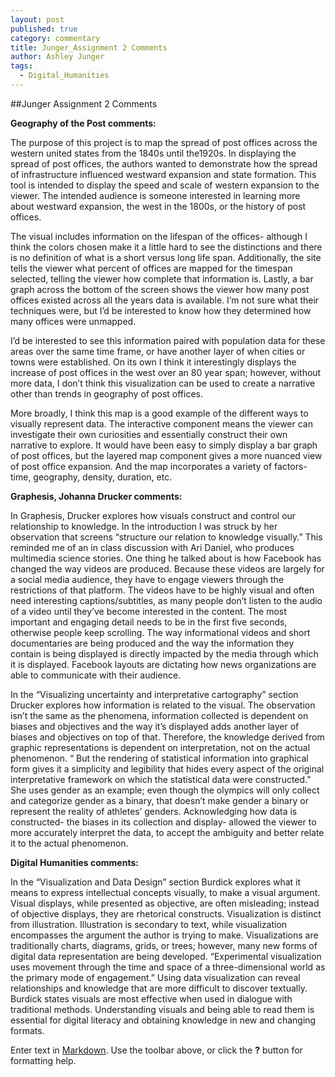 ```yaml
---
layout: post
published: true
category: commentary
title: Junger_Assignment 2 Comments
author: Ashley Junger
tags:
  - Digital_Humanities
---
```

##Junger Assignment 2 Comments

**Geography of the Post comments:**

The purpose of this project is to map the spread of post offices across the western united states from the 1840s until the1920s. In displaying the spread of post offices, the authors wanted to demonstrate how the spread of infrastructure influenced westward expansion and state formation. This tool is intended to display the speed and scale of western expansion to the viewer. The intended audience is someone interested in learning more about westward expansion, the west in the 1800s, or the history of post offices.

The visual includes information on the lifespan of the offices- although I think the colors chosen make it a little hard to see the distinctions and there is no definition of what is a short versus long life span. Additionally, the site tells the viewer what percent of offices are mapped for the timespan selected, telling the viewer how complete that information is. Lastly, a bar graph across the bottom of the screen shows the viewer how many post offices existed across all the years data is available. I’m not sure what their techniques were, but I’d be interested to know how they determined how many offices were unmapped.

I’d be interested to see this information paired with population data for these areas over the same time frame, or have another layer of when cities or towns were established. On its own I think it interestingly displays the increase of post offices in the west over an 80 year span; however, without more data, I don’t think this visualization can be used to create a narrative other than trends in geography of post offices.

More broadly, I think this map is a good example of the different ways to visually represent data. The interactive component means the viewer can investigate their own curiosities and essentially construct their own narrative to explore. It would have been easy to simply display a bar graph of post offices, but the layered map component gives a more nuanced view of post office expansion. And the map incorporates a variety of factors- time, geography, density, duration, etc.


**Graphesis, Johanna Drucker comments:**

In Graphesis, Drucker explores how visuals construct and control our relationship to knowledge. In the introduction I was struck by her observation that screens “structure our relation to knowledge visually.” This reminded me of an in class discussion with Ari Daniel, who produces multimedia science stories. One thing he talked about is how Facebook has changed the way videos are produced. Because these videos are largely for a social media audience, they have to engage viewers through the restrictions of that platform. The videos have to be highly visual and often need interesting captions/subtitles, as many people don’t listen to the audio of a video until they’ve become interested in the content. The most important and engaging detail needs to be in the first five seconds, otherwise people keep scrolling. The way informational videos and short documentaries are being produced and the way the information they contain is being displayed is directly impacted by the media through which it is displayed. Facebook layouts are dictating how news organizations are able to communicate with their audience.


In the “Visualizing uncertainty and interpretative cartography” section Drucker explores how information is related to the visual. The observation isn’t the same as the phenomena, information collected is dependent on biases and objectives and the way it’s displayed adds another layer of biases and objectives on top of that. Therefore, the knowledge derived from graphic representations is dependent on interpretation, not on the actual phenomenon. “ But the rendering of statistical information into graphical form gives it a simplicity and legibility that hides every aspect of the original interpretative framework on which the statistical data were constructed.” She uses gender as an example; even though the olympics will only collect and categorize gender as a binary, that doesn’t make gender a binary or represent the reality of athletes’ genders. Acknowledging how data is constructed- the biases in its collection and display- allowed the viewer to more accurately interpret the data, to accept the ambiguity and better relate it to the actual phenomenon.

**Digital Humanities comments:**

In the “Visualization and Data Design” section Burdick explores what it means to express intellectual concepts visually, to make a visual argument. Visual displays, while presented as objective, are often misleading; instead of objective displays, they are rhetorical constructs. Visualization is distinct from illustration. Illustration is secondary to text, while visualization encompasses the argument the author is trying to make. Visualizations are traditionally charts, diagrams, grids, or trees; however, many new forms of digital data representation are being developed. “Experimental visualization uses movement through the time and space of a three-dimensional world as the primary mode of engagement.” Using data visualization can reveal relationships and knowledge that are more difficult to discover textually. Burdick states visuals are most effective when used in dialogue with traditional methods. Understanding visuals and being able to read them is essential for digital literacy and obtaining knowledge in new and changing formats.

Enter text in [Markdown](http://daringfireball.net/projects/markdown/). Use the toolbar above, or click the **?** button for formatting help.
